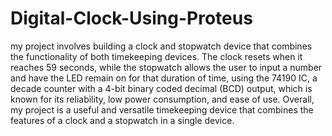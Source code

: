 # Digital-Clock-Using-Proteus
my project involves building a clock and stopwatch device that combines the functionality of both timekeeping devices. The clock resets when it reaches 59 seconds, while the stopwatch allows the user to input a number and have the LED remain on for that duration of time, using the 74190 IC, a decade counter with a 4-bit binary coded decimal (BCD) output, which is known for its reliability, low power consumption, and ease of use. Overall, my project is a useful and versatile timekeeping device that combines the features of a clock and a stopwatch in a single device.
